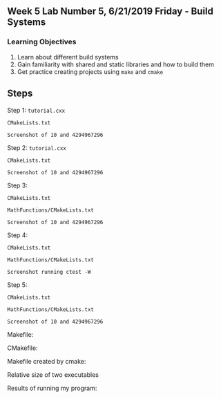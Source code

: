 ## Week 5 Lab  Number 5,  6/21/2019 Friday - Build Systems
### Learning Objectives
1. Learn about different build systems 
2. Gain familiarity with shared and static libraries and how to build them
3. Get practice creating projects using `make` and `cmake`

## Steps
Step 1:
`tutorial.cxx`


`CMakeLists.txt`


`Screenshot of 10 and 4294967296`

Step 2:
`tutorial.cxx`

`CMakeLists.txt`

`Screenshot of 10 and 4294967296`

Step 3:

`CMakeLists.txt`

`MathFunctions/CMakeLists.txt`

`Screenshot of 10 and 4294967296`

Step 4:

`CMakeLists.txt`

`MathFunctions/CMakeLists.txt`

`Screenshot running ctest -W`

Step 5:

`CMakeLists.txt`

`MathFunctions/CMakeLists.txt`

`Screenshot of 10 and 4294967296`

Makefile:

CMakefile:

Makefile created by cmake:

Relative size of two executables

Results of running my program:







